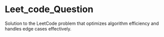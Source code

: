 # Leet_code_Question
Solution to the LeetCode problem that optimizes algorithm efficiency and handles edge cases effectively.
